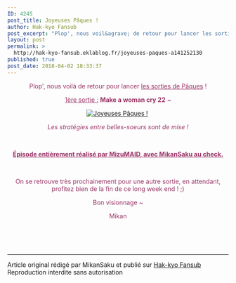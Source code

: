 ```yaml
---
ID: 4245
post_title: Joyeuses Pâques !
author: Hak-kyo Fansub
post_excerpt: "Plop', nous voil&agrave; de retour pour lancer les sorties de P&acirc;ques ! 1&egrave;re sortie : Make a woman cry 22 ~ &nbsp; Les strat&eacute;gies entre belles-soeurs sont de mise ! &nbsp; &Eacute;pisode enti&egrave;rement r&eacute;alis&eacute; par MizuMAID, avec MikanSaku au check. &nbsp; On se retrouve tr&egrave;s prochainement pour une autre sortie, en..."
layout: post
permalink: >
  http://hak-kyo-fansub.eklablog.fr/joyeuses-paques-a141252130
published: true
post_date: 2018-04-02 18:33:37
---
```

<p style="text-align: center;"><span style="color: #993366;">Plop', nous voil&agrave; de retour pour lancer <span style="text-decoration: underline;">les sorties de P&acirc;ques</span> !</span></p>
<p style="text-align: center;"><span style="color: #993366;"><span style="text-decoration: underline;">1&egrave;re sortie :</span> <strong>Make a woman cry 22</strong> ~</span></p>
<p style="text-align: center;"><a href="http://hak-kyo-fansub.eklablog.fr/make-a-woman-cry-a119626528"><img src="https://united-subs.dearclouds.com/wp-content/uploads/2018/05/5efd2d82609b55b42b21c6c22a7c4f86.jpg" alt="Joyeuses P&acirc;ques !"/></a>&nbsp;</p>
<p style="text-align: center;"><em><span style="color: #993366;">Les strat&eacute;gies entre belles-soeurs sont de mise !</span></em></p>
<p style="text-align: center;">&nbsp;</p>
<p style="text-align: center;"><span style="text-decoration: underline;"><strong><span style="color: #993366; text-decoration: underline;">&Eacute;pisode enti&egrave;rement r&eacute;alis&eacute; par MizuMAID, avec MikanSaku au check.</span></strong></span></p>
<p style="text-align: center;">&nbsp;</p>
<p style="text-align: center;"><span style="color: #993366;">On se retrouve tr&egrave;s prochainement pour une autre sortie, en attendant, profitez bien de la fin de ce long week end ! ;)</span></p>
<p style="text-align: center;"><span style="color: #993366;">Bon visionnage ~</span></p>
<p style="text-align: center;"><span style="color: #993366;">Mikan</span></p><br /><br /><br /><hr />Article original rédigé par MikanSaku et publié sur <a href="http://hak-kyo-fansub.eklablog.fr/">Hak-kyo Fansub</a> <br /> Reproduction interdite sans autorisation